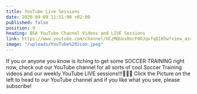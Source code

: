 ```yaml
---
title: YouTube Live Sessions
date: 2020-04-09 11:51:00 +02:00
published: false
position: 9
heading: BSA YouTube Channel Videos and LIVE Sessions
link: https://www.youtube.com/channel/UCzMQUxx0ocF0OJqvfqQ1Khw?view_as=subscriber
image: "/uploads/YouTube%20icon.jpeg"
---
```


If you or anyone you know is itching to get some SOCCER TRAINING right now, check out our YouTube channel for all sorts of cool Soccer Training videos and our weekly YouTube LIVE sessions!!!💪💪💪 Click the Picture on the left to head to our YouTube channel and if you like what you see, please subscribe!